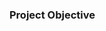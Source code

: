 ### Project Objective

<!-- This is a Pet Adoption Platform project that I am using TypeScript, Express.js and Object Relation Modeling (ORM) Prisma with PostgreSQL.

- [x] Project Setup:
  - [x] Create a Node.js Express project.
  - [x] Use TypeScript for development.
- [x] Database Integration:
  - [x] Set up Prisma with PostgreSQL.
- [x] Data Models:
  - [x] Define Prisma Schema table for User, Pet, buyerManagement, Adoption Request.
  - [x] Implement data types and validations based on the provided structure.
  - [x] Implement user authentication, authorization, and user-related information.
- [x] Validation:
  - [x] Use Zod for enforcing data validation rules.
- [x] Error Handling:
  - [x] Handling Global Error Handler
  - [x] Handle better way to error for using AppError.
  - [x] Handling mongoose error and duplicate error.

### Project Features

- [x] Auth/User Management:
  - [x] User Registration or Create a User
  - [x] Login a User
  - [x] Retrieve all users

- [x] User can
  - [x] Add a Pet
  - [x] Get Paginated and Filtered all Pets
  - [x] Update Pet profile
  - [x] Submit Adoption Request
  - [x] Get Adoption Requests
  - [x] Update Adoption Request Status
  - [x] Get User Information
  - [x] Update User Information

### Getting Started

#### Setup

1. Clone the repo

2. Run the development server:

```bash
npm run dev
```

#### Hosting site Link: https://pet-adoption-project.vercel.app/
# job-finder-backend -->

